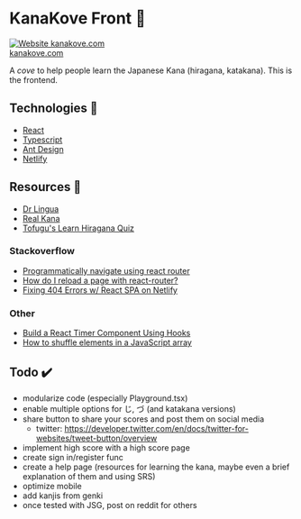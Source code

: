 # KanaKove Front 🏯

[![Website kanakove.com](https://img.shields.io/website-up-down-green-red/http/shields.io.svg)](https://kanakove.com/)<br/>
[kanakove.com](https://kanakove.com/)

A _cove_ to help people learn the Japanese Kana (hiragana, katakana). This is the frontend.

## Technologies 🎇

-   [React](https://reactjs.org/)
-   [Typescript](https://www.typescriptlang.org/index.html)
-   [Ant Design](http://ant.design/)
-   [Netlify](https://www.netlify.com/)

## Resources 📎

-   [Dr Lingua](https://drlingua.com/japanese/games/kana-bento/)
-   [Real Kana](https://realkana.com/)
-   [Tofugu's Learn Hiragana Quiz](https://kana-quiz.tofugu.com/)

### Stackoverflow

-   [Programmatically navigate using react router](https://stackoverflow.com/a/42121109)
-   [How do I reload a page with react-router?](https://stackoverflow.com/a/61123116)
-   [Fixing 404 Errors w/ React SPA on Netlify](https://stackoverflow.com/questions/58065603/netlify-renders-404-on-page-refresh-using-react-and-react-router)

### Other

-   [Build a React Timer Component Using Hooks](https://upmostly.com/tutorials/build-a-react-timer-component-using-hooks)
-   [How to shuffle elements in a JavaScript array](https://flaviocopes.com/how-to-shuffle-array-javascript/)

## Todo ✔️

-   modularize code (especially Playground.tsx)
-   enable multiple options for じ, づ (and katakana versions)
-   share button to share your scores and post them on social media
    -   twitter: https://developer.twitter.com/en/docs/twitter-for-websites/tweet-button/overview
-   implement high score with a high score page
-   create sign in/register func
-   create a help page (resources for learning the kana, maybe even a brief explanation of them and using SRS)
-   optimize mobile
-   add kanjis from genki
-   once tested with JSG, post on reddit for others
